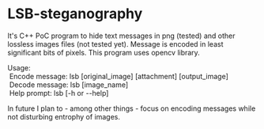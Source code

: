 # LSB-steganography
It's C++ PoC program to hide text messages in png (tested) and other lossless images files (not tested yet). Message is encoded in least significant bits of pixels. This program uses opencv library.


Usage:</br>
 Encode message: lsb [original_image] [attachment] [output_image]</br>
 Decode message: lsb [image_name]</br>
 Help prompt: lsb [-h or --help]

In future I plan to - among other things - focus on encoding messages while not disturbing entrophy of images.
